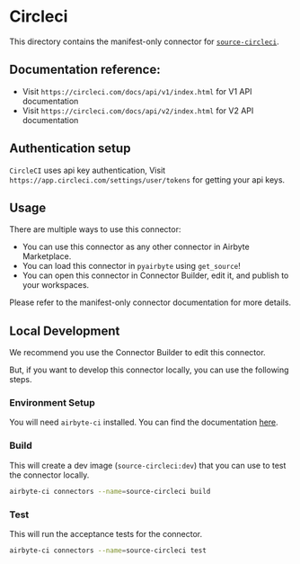 # Circleci
This directory contains the manifest-only connector for [`source-circleci`](https://app.circleci.com/).

## Documentation reference:
- Visit `https://circleci.com/docs/api/v1/index.html` for V1 API documentation
- Visit `https://circleci.com/docs/api/v2/index.html` for V2 API documentation

## Authentication setup
`CircleCI` uses api key authentication, Visit `https://app.circleci.com/settings/user/tokens` for getting your api keys.

## Usage
There are multiple ways to use this connector:
- You can use this connector as any other connector in Airbyte Marketplace.
- You can load this connector in `pyairbyte` using `get_source`!
- You can open this connector in Connector Builder, edit it, and publish to your workspaces.

Please refer to the manifest-only connector documentation for more details.

## Local Development
We recommend you use the Connector Builder to edit this connector.

But, if you want to develop this connector locally, you can use the following steps.

### Environment Setup
You will need `airbyte-ci` installed. You can find the documentation [here](airbyte-ci).

### Build
This will create a dev image (`source-circleci:dev`) that you can use to test the connector locally.
```bash
airbyte-ci connectors --name=source-circleci build
```

### Test
This will run the acceptance tests for the connector.
```bash
airbyte-ci connectors --name=source-circleci test
```

